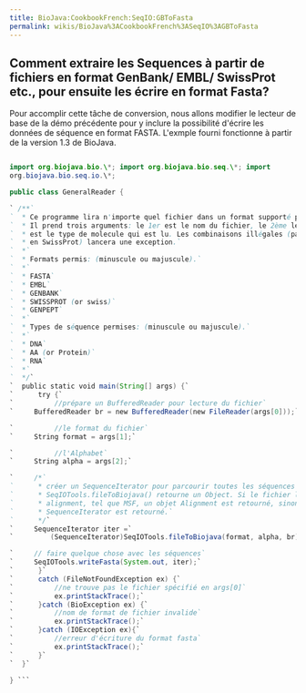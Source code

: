 ```yaml
---
title: BioJava:CookbookFrench:SeqIO:GBToFasta
permalink: wikis/BioJava%3ACookbookFrench%3ASeqIO%3AGBToFasta
---
```


Comment extraire les Sequences à partir de fichiers en format GenBank/ EMBL/ SwissProt etc., pour ensuite les écrire en format Fasta?
-------------------------------------------------------------------------------------------------------------------------------------

Pour accomplir cette tâche de conversion, nous allons modifier le
lecteur de base de la démo précédente pour y inclure la possibilité
d'écrire les données de séquence en format FASTA. L'exmple fourni
fonctionne à partir de la version 1.3 de BioJava.

```java import java.io.\*;

import org.biojava.bio.\*; import org.biojava.bio.seq.\*; import
org.biojava.bio.seq.io.\*;

public class GeneralReader {

` /**`  
`  * Ce programme lira n'importe quel fichier dans un format supporté par SeqIOTools.`  
`  * Il prend trois arguments: le 1er est le nom du fichier, le 2ème le format et le 3ème `  
`  * est le type de molecule qui est lu. Les combinaisons illégales (par ex. séquence d'ADN `  
`  * en SwissProt) lancera une exception.`  
`  *`  
`  * Formats permis: (minuscule ou majuscule).`  
`  *`  
`  * FASTA`  
`  * EMBL`  
`  * GENBANK`  
`  * SWISSPROT (or swiss)`  
`  * GENPEPT`  
`  *`  
`  * Types de séquence permises: (minuscule ou majuscule).`  
`  *`  
`  * DNA`  
`  * AA (or Protein)`  
`  * RNA`  
`  *`  
`  */`  
`  public static void main(String[] args) {`  
`      try {`  
`          //prépare un BufferedReader pour lecture du fichier`  
`     BufferedReader br = new BufferedReader(new FileReader(args[0]));`

`          //le format du fichier`  
`     String format = args[1];`

`          //l'Alphabet`  
`     String alpha = args[2];`

`     /*`  
`      * créer un SequenceIterator pour parcourir toutes les séquences du fichier.`  
`      * SeqIOTools.fileToBiojava() retourne un Object. Si le fichier lu est un`  
`      * alignment, tel que MSF, un objet Alignment est retourné, sinon un`  
`      * SequenceIterator est retourné.`  
`      */`  
`     SequenceIterator iter =`  
`         (SequenceIterator)SeqIOTools.fileToBiojava(format, alpha, br);`

`     // faire quelque chose avec les séquences`  
`     SeqIOTools.writeFasta(System.out, iter);`  
`      }`  
`      catch (FileNotFoundException ex) {`  
`          //ne trouve pas le fichier spécifié en args[0]`  
`          ex.printStackTrace();`  
`      }catch (BioException ex) {`  
`          //nom de format de fichier invalide`  
`          ex.printStackTrace();`  
`      }catch (IOException ex){`  
`          //erreur d'écriture du format fasta`  
`          ex.printStackTrace();`  
`      }`  
`  }`

} ```

